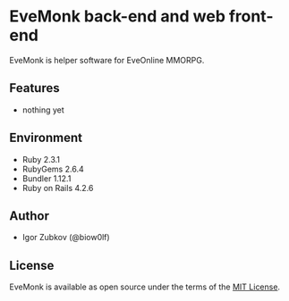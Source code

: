 # EveMonk back-end and web front-end

EveMonk is helper software for EveOnline MMORPG.

## Features

* nothing yet

## Environment

* Ruby 2.3.1
* RubyGems 2.6.4
* Bundler 1.12.1
* Ruby on Rails 4.2.6

## Author

* Igor Zubkov (@biow0lf)

## License

EveMonk is available as open source under the terms of the [MIT License](http://opensource.org/licenses/MIT).
